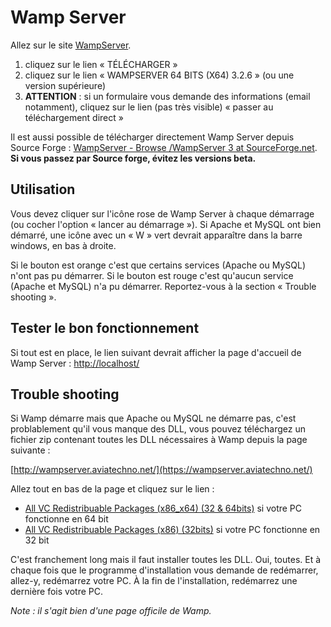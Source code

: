 # Wamp Server

Allez sur le site [WampServer](https://www.wampserver.com/).

1. cliquez sur le lien « TÉLÉCHARGER »
2. cliquez sur le lien « WAMPSERVER 64 BITS (X64) 3.2.6 » (ou une version supérieure)
3. **ATTENTION** : si un formulaire vous demande des informations (email notamment), cliquez sur le lien (pas très visible) « passer au téléchargement direct »

Il est aussi possible de télécharger directement Wamp Server depuis Source Forge : [WampServer - Browse /WampServer 3 at SourceForge.net](https://sourceforge.net/projects/wampserver/files/WampServer%203/).
**Si vous passez par Source forge, évitez les versions beta.**

## Utilisation

Vous devez cliquer sur l'icône rose de Wamp Server à chaque démarrage (ou cocher l'option « lancer au démarrage »).
Si Apache et MySQL ont bien démarré, une icône avec un « W » vert devrait apparaître dans la barre windows, en bas à droite.

Si le bouton est orange c'est que certains services (Apache ou MySQL) n'ont pas pu démarrer.
Si le bouton est rouge c'est qu'aucun service (Apache et MySQL) n'a pu démarrer.
Reportez-vous à la section « Trouble shooting ».

## Tester le bon fonctionnement

Si tout est en place, le lien suivant devrait afficher la page d'accueil de Wamp Server :
[http://localhost/](http://localhost)

## Trouble shooting

Si Wamp démarre mais que Apache ou MySQL ne démarre pas, c'est problablement qu'il vous manque des DLL, vous pouvez téléchargez un fichier zip contenant toutes les DLL nécessaires à Wamp depuis la page suivante :

[http://wampserver.aviatechno.net/](https://wampserver.aviatechno.net/)

Allez tout en bas de la page et cliquez sur le lien :

- [All VC Redistribuable Packages (x86_x64) (32 & 64bits)](https://wampserver.aviatechno.net/files/vcpackages/all_vc_redist_x86_x64.zip) si votre PC fonctionne en 64 bit
- [All VC Redistribuable Packages (x86) (32bits)](https://wampserver.aviatechno.net/files/vcpackages/all_vc_redist_x86.zip) si votre PC fonctionne en 32 bit

C'est franchement long mais il faut installer toutes les DLL.
Oui, toutes.
Et à chaque fois que le programme d'installation vous demande de redémarrer, allez-y, redémarrez votre PC.
À la fin de l'installation, redémarrez une dernière fois votre PC.

*Note : il s'agit bien d'une page officile de Wamp.*

